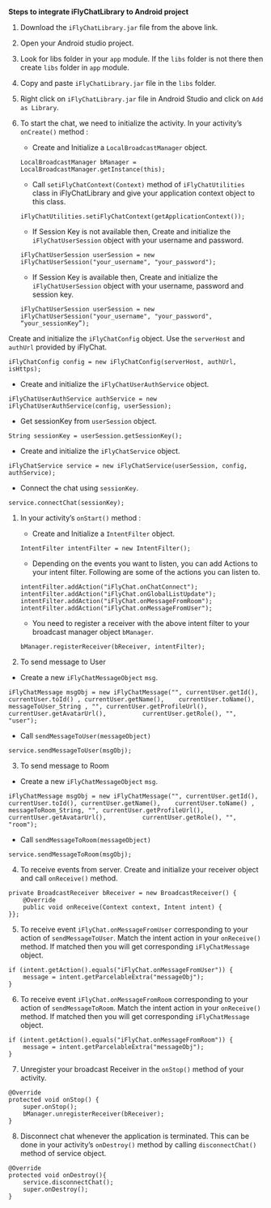 **Steps to integrate iFlyChatLibrary to Android project**



1. Download the `iFlyChatLibrary.jar` file from the above link.
2. Open your Android studio project.
3. Look for libs folder in your `app` module. If the `libs` folder is not there then create `libs` folder in `app` module.
4. Copy and paste `iFlyChatLibrary.jar` file in the `libs` folder.
5. Right click on `iFlyChatLibrary.jar` file in Android Studio and click on `Add as Library`.
6. To start the chat, we need to initialize the activity. In your activity’s `onCreate()` method :

   * Create and Initialize a `LocalBroadcastManager` object.
   ```
   LocalBroadcastManager bManager = LocalBroadcastManager.getInstance(this);
   ```

   * Call `setiFlyChatContext(Context)` method of `iFlyChatUtilities` class in iFlyChatLibrary and give your application context object to this class.
   ```
   iFlyChatUtilities.setiFlyChatContext(getApplicationContext());
   ```

   * If Session Key is not available then, Create and initialize the `iFlyChatUserSession` object with your username and password.
   ```
   iFlyChatUserSession userSession = new iFlyChatUserSession("your_username", "your_password");
   ```

   * If Session Key is available then, Create and initialize the `iFlyChatUserSession` object with your username, password and session key.
   ```
   iFlyChatUserSession userSession = new iFlyChatUserSession("your_username", "your_password", “your_sessionKey”);
   ```


Create and initialize the `iFlyChatConfig` object. Use the `serverHost` and `authUrl` provided by iFlyChat.
```
iFlyChatConfig config = new iFlyChatConfig(serverHost, authUrl, isHttps);
```

   - Create and initialize the `iFlyChatUserAuthService` object.
   ```
   iFlyChatUserAuthService authService = new iFlyChatUserAuthService(config, userSession);
   ```

   - Get sessionKey from `userSession` object.
   ```
   String sessionKey = userSession.getSessionKey();
   ```

   - Create and initialize the `iFlyChatService` object.
   ```
   iFlyChatService service = new iFlyChatService(userSession, config, authService);
   ```

   - Connect the chat using `sessionKey`.
   ```
   service.connectChat(sessionKey);
   ```

1. In your activity’s `onStart()` method :

   - Create and Initialize a `IntentFilter` object.
   ```
   IntentFilter intentFilter = new IntentFilter();
   ```

   - Depending on the events you want to listen, you can add Actions to your intent filter. Following are some of the actions you can listen to.
   ```
   intentFilter.addAction("iFlyChat.onChatConnect");
   intentFilter.addAction("iFlyChat.onGlobalListUpdate");
   intentFilter.addAction("iFlyChat.onMessageFromRoom");
   intentFilter.addAction("iFlyChat.onMessageFromUser");
   ```

   - You need to register a receiver with the above intent filter to your broadcast manager object `bManager`.
   ```
   bManager.registerReceiver(bReceiver, intentFilter);
   ```

2. To send message to User

  * Create a new `iFlyChatMessageObject` `msg`.
   ```
   iFlyChatMessage msgObj = new iFlyChatMessage("", currentUser.getId(), currentUser.toId() , currentUser.getName(),    currentUser.toName(), messageToUser_String , "", currentUser.getProfileUrl(), currentUser.getAvatarUrl(),          currentUser.getRole(), "", "user"); 
   ```

  * Call `sendMessageToUser(messageObject)`
   ```
   service.sendMessageToUser(msgObj);
   ```

3. To send message to Room
  * Create a new `iFlyChatMessageObject` `msg`.
   ```
   iFlyChatMessage msgObj = new iFlyChatMessage("", currentUser.getId(), currentUser.toId(), currentUser.getName(),    currentUser.toName() , messageToRoom_String, "", currentUser.getProfileUrl(), currentUser.getAvatarUrl(),          currentUser.getRole(), "", "room"); 
   ```

  * Call `sendMessageToRoom(messageObject)`
   ```
   service.sendMessageToRoom(msgObj);
   ```

4. To receive events from server. Create and initialize your receiver object and call `onReceive()` method.
  ```
  private BroadcastReceiver bReceiver = new BroadcastReceiver() {
      @Override
      public void onReceive(Context context, Intent intent) {
  }};
  ```

5. To receive event `iFlyChat.onMessageFromUser` corresponding to your action of `sendMessageToUser`. Match the intent action in your `onReceive()` method. If matched then you will get corresponding `iFlyChatMessage` object.
  ```
  if (intent.getAction().equals("iFlyChat.onMessageFromUser")) {
      message = intent.getParcelableExtra("messageObj");
  }
  ```

6. To receive event `iFlyChat.onMessageFromRoom` corresponding to your action of `sendMessageToRoom`. Match the intent action in your `onReceive()` method. If matched then you will get corresponding `iFlyChatMessage` object.
  ```
  if (intent.getAction().equals("iFlyChat.onMessageFromRoom")) {
      message = intent.getParcelableExtra("messageObj");
  }
  ```

7. Unregister your broadcast Receiver in the `onStop()` method of your activity.
  ```
  @Override
  protected void onStop() {
      super.onStop();
      bManager.unregisterReceiver(bReceiver);
  }
  ```

8. Disconnect chat whenever the application is terminated. This can be done in your activity’s `onDestroy()` method by calling `disconnectChat()` method of service object.
  ```
  @Override
  protected void onDestroy(){
      service.disconnectChat();
      super.onDestroy();
  }
  ```
